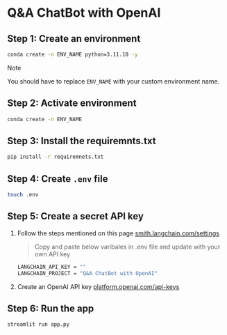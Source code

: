 # Q&A ChatBot with OpenAI

## Step 1: Create an environment
```bash
conda create -n ENV_NAME python=3.11.10 -y
```
> [!NOTE]
> You should have to replace `ENV_NAME` with your custom environment name.

## Step 2: Activate environment
```bash
conda create -n ENV_NAME
```

## Step 3: Install the requiremnts.txt
```bash
pip install -r requiremnets.txt
```

## Step 4: Create `.env` file
```bash
touch .env
```
## Step 5: Create a secret API key
1. Follow the steps mentioned on this page <a href="https://smith.langchain.com/settings" target="_blank">smith.langchain.com/settings</a>

    > Copy and paste below varibales in .env file and update with your own API key
    ```bash
    LANGCHAIN_API_KEY = ""
    LANGCHAIN_PROJECT = "Q&A ChatBot with OpenAI"
    ```
2. Create an OpenAI API key <a href="https://platform.openai.com/api-keys" target="_blank">platform.openai.com/api-keys</a>

## Step 6: Run the app
```bash
streamlit run app.py
```


